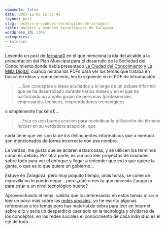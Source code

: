```yaml
---
comments: false
date: 2003-12-05 16:38:43
layout: post
slug: hackers-y-avances-tecnolgicos-de-zaragoza
title: Hackers y avances tecnológicos de Zaragoza
wordpress_id: 1346
categories:
- Internet
---
```


Leyendo un post de [fernand0](http://fernand0.blogalia.com) en el que menciona la ida del alcalde a la presentación del Plan Municipal para el desarrollo de la Sociedad del Conocimiento donde había presentado [La Ciudad del Conocimiento](http://www.ayto-zaragoza.es/azar/ciudad/ciudad-conocimiento/) y [La Milla Digital](http://www.ayto-zaragoza.es/azar/ciudad/ciudad-conocimiento/anexo.pdf), cuando miraba los PDFs para ver los temas que trataba en busca de ideas y conocimiento, leo lo siguiente en el PDF de introducción:





> … Son conceptos e ideas acuñados a lo largo de un debate informal que se ha desarrollado durante varios meses y en el que ha participado un amplio grupo de personas (profesionales, empresarios, técnicos, emprendedores tecnológicos  

o simplemente hackers1)…





> … Esta es una buena ocasión para reivindicar la utilización del término _hacker_ en su verdadera acepción, que  

nada tiene que ver con la de los delincuentes informáticos que a menudo son mencionados de forma incorrecta con ese nombre.





La verdad, me gusta que se aclaren estas cosas, y se utilicen los términos como es debido. Por otra parte, es curioso leer proyectos de ciudades, sobre todo para ver el enfoque y llegar a entender que es lo que quiere la gente, o que es lo que quiere un gobierno…





Estuve en Zaragoza, pero muy poquito tiempo, unas horas, se come de maravilla no lo puedo negar… pero ¿qué crees tu que necesita Zaragoza para estar a un nivel tecnológico bueno?





Aprovenchando el tema, valdría que los interesados en estos temas mirar e leer un poco más sobre las [redes sociales](/archivos/categorias/redes_sociales/index.php), yo he escrito algunas referencias a los temas pero hay material de sobra para leer en Internet sobre ello y sería un desperdicio caer solo en la tecnología y olvidarse de los conceptos, en las redes sociales el conocimiento de cada individuo es el eje de todo…




 
